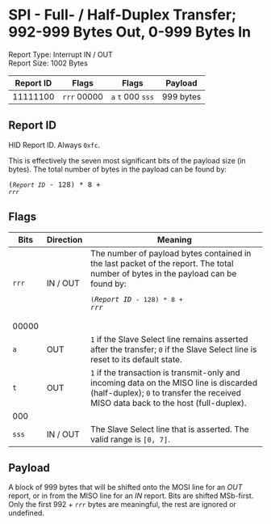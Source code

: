 
# SPI - Full- / Half-Duplex Transfer; 992-999 Bytes Out, 0-999 Bytes In
Report Type: Interrupt IN / OUT<br />
Report Size: 1002 Bytes

| Report ID | Flags | Flags | Payload |
|-----------|-------|-------|---------|
| 11111100 | `rrr`&nbsp;00000 | `a`&nbsp;`t`&nbsp;000&nbsp;`sss` | 999 bytes |

## Report ID
HID Report ID.  Always `0xfc`.

This is effectively the seven most significant bits of the payload size (in bytes).  The total number of bytes in the payload can be found by: <pre>(*`Report ID`* - 128) * 8 + *`rrr`*</pre>

## Flags

| Bits  | Direction | Meaning |
|-------|-----------|---------|
| `rrr` | IN / OUT  | The number of payload bytes contained in the last packet of the report.  The total number of bytes in the payload can be found by: <pre>(*`Report ID`* - 128) * 8 + *`rrr`*</pre> |
| 00000 |          |                                                                       |
| `a`   | OUT      | `1` if the Slave Select line remains asserted after the transfer; `0` if the Slave Select line is reset to its default state. |
| `t`   | OUT      | `1` if the transaction is transmit-only and incoming data on the MISO line is discarded (half-duplex); `0` to transfer the received MISO data back to the host (full-duplex). |
| 000   |          |                                                                       |
| `sss` | IN / OUT | The Slave Select line that is asserted.  The valid range is `[0, 7]`. |

## Payload
A block of 999 bytes that will be shifted onto the MOSI line for an *OUT* report, or in from the MISO line for an *IN* report.  Bits are shifted MSb-first.  Only the first 992 + *`rrr`* bytes are meaningful, the rest are ignored or undefined.
